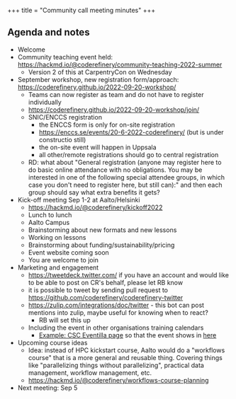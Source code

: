 +++
title = "Community call meeting minutes"
+++

## Agenda and notes

- Welcome
- Community teaching event held: https://hackmd.io/@coderefinery/community-teaching-2022-summer
  - Version 2 of this at CarpentryCon on Wednesday
- September workshop, new registration form/approach: https://coderefinery.github.io/2022-09-20-workshop/
  - Teams can now register as team and do not have to register individually
  - https://coderefinery.github.io/2022-09-20-workshop/join/
  - SNIC/ENCCS registration
    - the ENCCS form is only for on-site registration
    - https://enccs.se/events/20-6-2022-coderefinery/ (but is under constructio still)
    - the on-site event will happen in Uppsala
    - all other/remote registrations should go to central registration
  - RD: what about "General registration (anyone may register here to do basic online attendance with no obligations.  You may be interested in one of the following special attendee groups, in which case you don't need to register here, but still can):"   and then each group should say what extra benefits it gets?
- Kick-off meeting Sep 1-2 at Aalto/Helsinki
  - https://hackmd.io/@coderefinery/kickoff2022 
  - Lunch to lunch
  - Aalto Campus 
  - Brainstorming about new formats and new lessons
  - Working on lessons
  - Brainstorming about funding/sustainability/pricing
  - Event website coming soon
  - You are welcome to join
- Marketing and engagement
  - https://tweetdeck.twitter.com/ if you have an account and would like to be able to post on CR's behalf, please let RB know
  - it is possible to tweet by sending pull request to https://github.com/coderefinery/coderefinery-twitter
  - https://zulip.com/integrations/doc/twitter - this bot can post mentions into zulip, maybe useful for knowing when to react?
    - RB will set this up 
  - Including the event in other organisations training calendars
      - [Example: CSC Eventilla page](https://ssl.eventilla.com/event/7eXYL) so that the event shows in [here](https://www.csc.fi/en/training)
- Upcoming course ideas
  - Idea: instead of HPC kickstart course, Aalto would do a "workflows course" that is a more general and reusable thing.  Covering things like "parallelizing things without parallelizing", practical data management, workflow management, etc.
  - https://hackmd.io/@coderefinery/workflows-course-planning
- Next meeting: Sep 5
